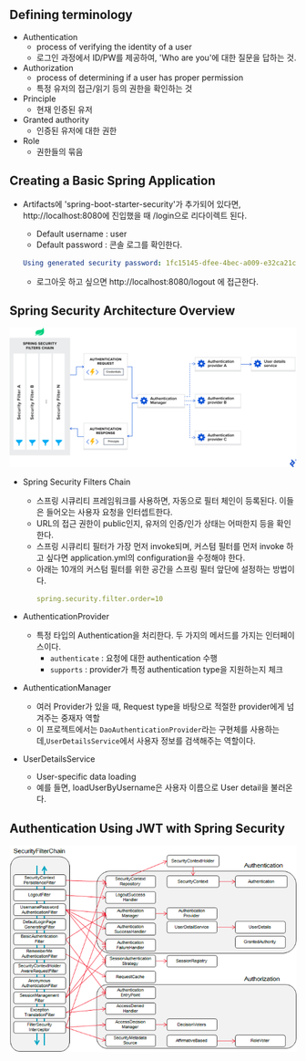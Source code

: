 ## Defining terminology
- Authentication
  - process of verifying the identity of a user
  - 로그인 과정에서 ID/PW를 제공하여, 'Who are you'에 대한 질문을 답하는 것.
- Authorization
  - process of determining if a user has proper permission
  - 특정 유저의 접근/읽기 등의 권한을 확인하는 것
- Principle
  - 현재 인증된 유저
- Granted authority
  - 인증된 유저에 대한 권한
- Role
  - 권한들의 묶음

## Creating a Basic Spring Application
- Artifacts에 'spring-boot-starter-security'가 추가되어 있다면, http://localhost:8080에 진입했을 때 /login으로 리다이렉트 된다.
  - Default username : user
  - Default password : 콘솔 로그를 확인한다.

  ```yaml
  Using generated security password: 1fc15145-dfee-4bec-a009-e32ca21c77ce
  ```
  
  - 로그아웃 하고 싶으면 http://localhost:8080/logout 에 접근한다.

## Spring Security Architecture Overview
![img.png](img.png)
- Spring Security Filters Chain
  - 스프링 시큐리티 프레임워크를 사용하면, 자동으로 필터 체인이 등록된다. 이들은 들어오는 사용자 요청을 인터셉트한다.
  - URL의 접근 권한이 public인지, 유저의 인증/인가 상태는 어떠한지 등을 확인한다.
  - 스프링 시큐리티 필터가 가장 먼저 invoke되며, 커스텀 필터를 먼저 invoke 하고 싶다면 application.yml의 configuration을 수정해야 한다.
  - 아래는 10개의 커스텀 필터를 위한 공간을 스프링 필터 앞단에 설정하는 방법이다.
    ```yaml
    spring.security.filter.order=10
    ```

- AuthenticationProvider
  - 특정 타입의 Authentication을 처리한다. 두 가지의 메서드를 가지는 인터페이스이다.
    - `authenticate` : 요청에 대한 authentication 수행 
    - `supports` : provider가 특정 authentication type을 지원하는지 체크

- AuthenticationManager
  - 여러 Provider가 있을 때, Request type을 바탕으로 적절한 provider에게 넘겨주는 중재자 역할
  - 이 프로젝트에서는 `DaoAuthenticationProvider`라는 구현체를 사용하는데,`UserDetailsService`에서 사용자 정보를 검색해주는 역할이다. 


- UserDetailsService
  - User-specific data loading
  - 예를 들면, loadUserByUsername은 사용자 이름으로 User detail을 불러온다.

## Authentication Using JWT with Spring Security
![img_1.png](img_1.png)
